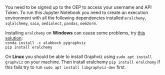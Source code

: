 You need to be signed up to the OEP to access your username and API Token. To run this Jupyter Notebook you need to create an execution environment with all the following dependencies installed:`eralchemy`, `sqlalchemy`, `saio`, `oedialect`, `pandas`, `oem2orm`.

Installing `eralchemy` on **Windows** can cause some problems, try [this solution](https://stackoverflow.com/questions/40809758/howto-install-pygraphviz-on-windows-10-64bit): <br>
`conda install -c alubbock pygraphviz` <br>
`pip install eralchemy`

On **Linux** you should be able to install Graphviz using `sudo apt install graphviz` on your machine. Then install eralchemy `pip install eralchemy` if this fails try to run `sudo apt install libgraphviz-dev` first. 
